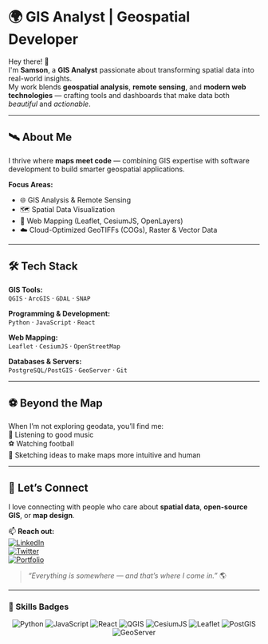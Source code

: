 # 🌍 GIS Analyst | Geospatial Developer  

Hey there! 👋  
I'm **Samson**, a **GIS Analyst** passionate about transforming spatial data into real-world insights.  
My work blends **geospatial analysis**, **remote sensing**, and **modern web technologies** — crafting tools and dashboards that make data both *beautiful* and *actionable*.

---

## 🛰️ About Me  

I thrive where **maps meet code** — combining GIS expertise with software development to build smarter geospatial applications.  

**Focus Areas:**  
- 🌐 GIS Analysis & Remote Sensing  
- 🗺️ Spatial Data Visualization  
- 🧭 Web Mapping (Leaflet, CesiumJS, OpenLayers)  
- ☁️ Cloud-Optimized GeoTIFFs (COGs), Raster & Vector Data  

---

## 🛠️ Tech Stack  

**GIS Tools:**  
`QGIS` · `ArcGIS` · `GDAL` · `SNAP`  

**Programming & Development:**  
`Python` · `JavaScript` · `React`  

**Web Mapping:**  
`Leaflet` · `CesiumJS` · `OpenStreetMap`  

**Databases & Servers:**  
`PostgreSQL/PostGIS` · `GeoServer` · `Git`  

---

## ⚽ Beyond the Map  

When I’m not exploring geodata, you’ll find me:  
🎵 Listening to good music  
⚽ Watching football  
💭 Sketching ideas to make maps more intuitive and human  

---

## 🤝 Let’s Connect  

I love connecting with people who care about **spatial data**, **open-source GIS**, or **map design**.  

📫 **Reach out:**  
[![LinkedIn](https://img.shields.io/badge/LinkedIn-Samson%20Adeyomoye-0A66C2?style=for-the-badge&logo=linkedin&logoColor=white)](https://linkedin.com/in/samson-pfg)  
[![Twitter](https://img.shields.io/badge/Twitter-@PFG__Samson-1DA1F2?style=for-the-badge&logo=x&logoColor=white)](https://x.com/PFG_Samson)  
[![Portfolio](https://img.shields.io/badge/Portfolio-samson--adeyomoye.vercel.app-000000?style=for-the-badge&logo=vercel&logoColor=white)](https://samson-adeyomoye.vercel.app/)  

> _“Everything is somewhere — and that’s where I come in.”_ 🌎  

---

### 🧭 Skills Badges  

<div align="center">

![Python](https://img.shields.io/badge/Python-3776AB?style=for-the-badge&logo=python&logoColor=white)
![JavaScript](https://img.shields.io/badge/JavaScript-F7E017?style=for-the-badge&logo=javascript&logoColor=black)
![React](https://img.shields.io/badge/React-61DBFB?style=for-the-badge&logo=react&logoColor=black)
![QGIS](https://img.shields.io/badge/QGIS-589632?style=for-the-badge&logo=qgis&logoColor=white)
![CesiumJS](https://img.shields.io/badge/CesiumJS-0054A6?style=for-the-badge&logo=cesium&logoColor=white)
![Leaflet](https://img.shields.io/badge/Leaflet-199900?style=for-the-badge&logo=leaflet&logoColor=white)
![PostGIS](https://img.shields.io/badge/PostGIS-336791?style=for-the-badge&logo=postgresql&logoColor=white)
![GeoServer](https://img.shields.io/badge/GeoServer-4479A1?style=for-the-badge&logo=apache&logoColor=white)

</div>
